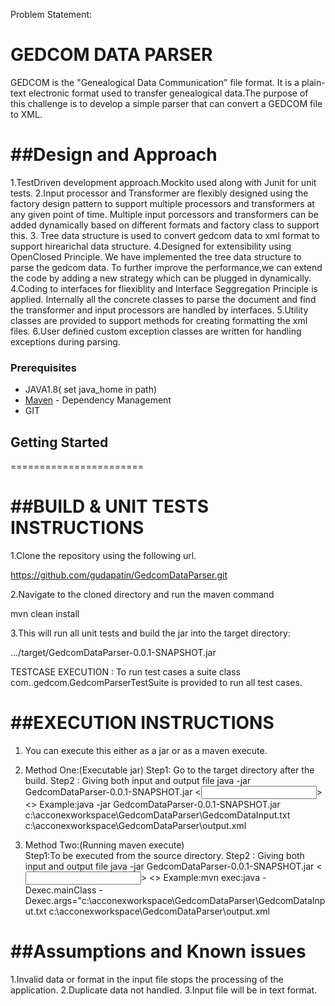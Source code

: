 Problem Statement: 

GEDCOM DATA PARSER
=======================

GEDCOM is the "Genealogical Data Communication" file format. It is a plain-text electronic format used to transfer genealogical data.The purpose of this challenge is to develop a simple parser that can convert a GEDCOM file to XML.

##Design and Approach
=======================
1.TestDriven development approach.Mockito used along with Junit for unit tests.
2.Input processor and Transformer are flexibly designed using the factory design pattern to support multiple processors and transformers at any given point of time. Multiple input porcessors and transformers can be added dynamically  based on different formats and factory class to support this. 
3. Tree data structure is used to convert gedcom data to xml format to support hirearichal data structure.
4.Designed for extensibility using OpenClosed Principle. We have implemented the tree data structure to parse the gedcom data. To further improve the performance,we can extend the code by adding a new strategy  which can be plugged in dynamically. 
4.Coding to interfaces for fliexiblity and Interface Seggregation Principle is applied. Internally all the concrete classes to parse the document and find the transformer and input processors are handled by interfaces.
5.Utility classes are provided to support methods for creating formatting the xml files.
6.User defined custom exception classes are written for handling exceptions during parsing.


### Prerequisites

* JAVA1.8( set java_home in path)
* [Maven](https://maven.apache.org/) - Dependency Management
* GIT

## Getting Started
=======================

##BUILD & UNIT TESTS INSTRUCTIONS
=======================
1.Clone the repository using the following url.

https://github.com/gudapatin/GedcomDataParser.git

2.Navigate to the cloned directory and run the maven command

mvn clean install

3.This will run all unit tests and build the jar into the target directory:

.../target/GedcomDataParser-0.0.1-SNAPSHOT.jar
	
TESTCASE EXECUTION :
	To run test cases a suite class com..gedcom.GedcomParserTestSuite is provided to run all test cases. 

##EXECUTION INSTRUCTIONS
=======================

1. You can execute this either as a jar or as a maven execute.

1. Method  One:(Executable jar)
	Step1: Go to the target directory after the build.
	Step2 : Giving both input and output file
	 java -jar GedcomDataParser-0.0.1-SNAPSHOT.jar <<input file>> <<outputfile>>
	Example:java -jar GedcomDataParser-0.0.1-SNAPSHOT.jar c:\acconexworkspace\GedcomDataParser\GedcomDataInput.txt c:\acconexworkspace\GedcomDataParser\output.xml
2. Method  Two:(Running maven execute)	
	Step1:To be executed from the source directory.
	Step2 : Giving both input and output file
	 java -jar GedcomDataParser-0.0.1-SNAPSHOT.jar <<input file>> <<outputfile>>
	Example:mvn exec:java -Dexec.mainClass -Dexec.args="c:\acconexworkspace\GedcomDataParser\GedcomDataInput.txt c:\acconexworkspace\GedcomDataParser\output.xml

##Assumptions and Known issues
=======================
1.Invalid data or format in the input file stops the processing of the application.
2.Duplicate data not handled.
3.Input file will be in text format.


